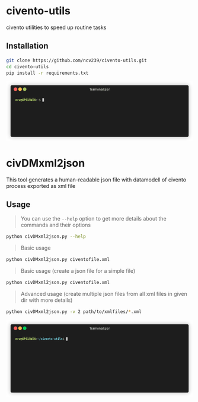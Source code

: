 # civento-utils
civento utilities to speed up routine tasks


## Installation
```bash
git clone https://github.com/ncv239/civento-utils.git
cd civento-utils
pip install -r requirements.txt
```

![installation gif](https://github.com/ncv239/civento-utils/blob/main/img/install.gif)

# civDMxml2json

This tool generates a human-readable json file with datamodell of civento process exported as xml file

## Usage

> You can use the `--help` option to get more details about the commands and their options
```bash
python civDMxml2json.py --help
```

> Basic usage
```bash
python civDMxml2json.py civentofile.xml
```

> Basic usage (create a json file for a simple file)
```bash
python civDMxml2json.py civentofile.xml
```

> Advanced usage (create multiple json files from all xml files in given dir with more details)
```bash
python civDMxml2json.py -v 2 path/to/xmlfiles/*.xml
```

![usage gif](https://github.com/ncv239/civento-utils/blob/main/img/usage_civDMxml2json.gif)